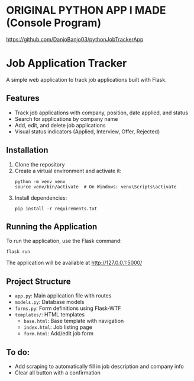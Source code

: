 # ORIGINAL PYTHON APP I MADE (Console Program)
https://github.com/DanjoBanjo03/pythonJobTrackerApp

# Job Application Tracker

A simple web application to track job applications built with Flask.

## Features

- Track job applications with company, position, date applied, and status
- Search for applications by company name
- Add, edit, and delete job applications
- Visual status indicators (Applied, Interview, Offer, Rejected)

## Installation

1. Clone the repository
2. Create a virtual environment and activate it:
   ```
   python -m venv venv
   source venv/bin/activate  # On Windows: venv\Scripts\activate
   ```
3. Install dependencies:
   ```
   pip install -r requirements.txt
   ```

## Running the Application

To run the application, use the Flask command:

```
flask run
```

The application will be available at http://127.0.0.1:5000/

## Project Structure

- `app.py`: Main application file with routes
- `models.py`: Database models
- `forms.py`: Form definitions using Flask-WTF
- `templates/`: HTML templates
  - `base.html`: Base template with navigation
  - `index.html`: Job listing page
  - `form.html`: Add/edit job form
  
## To do:
- Add scraping to automatically fill in job description and company info
- Clear all button with a confirmation